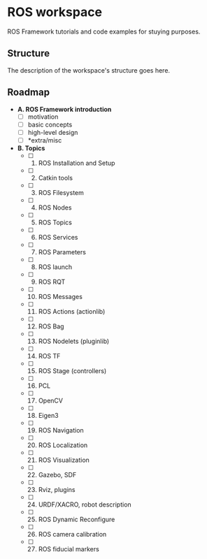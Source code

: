 # ROS workspace

ROS Framework tutorials and code examples for stuying purposes.

## Structure

The description of the workspace's structure goes here.

## Roadmap

- **A. ROS Framework introduction** 
  - [ ] motivation
  - [ ] basic concepts
  - [ ] high-level design
  - [ ] *extra/misc
- **B. Topics**
  - [ ] 01. ROS Installation and Setup 
  - [ ] 02. Catkin tools
  - [ ] 03. ROS Filesystem
  - [ ] 04. ROS Nodes
  - [ ] 05. ROS Topics
  - [ ] 06. ROS Services
  - [ ] 07. ROS Parameters
  - [ ] 08. ROS launch
  - [ ] 09. ROS RQT
  - [ ] 10. ROS Messages
  - [ ] 11. ROS Actions (actionlib)
  - [ ] 12. ROS Bag
  - [ ] 13. ROS Nodelets (pluginlib)
  - [ ] 14. ROS TF
  - [ ] 15. ROS Stage (controllers)
  - [ ] 16. PCL
  - [ ] 17. OpenCV
  - [ ] 18. Eigen3
  - [ ] 19. ROS Navigation
  - [ ] 20. ROS Localization
  - [ ] 21. ROS Visualization
  - [ ] 22. Gazebo, SDF
  - [ ] 23. Rviz, plugins
  - [ ] 24. URDF/XACRO, robot description
  - [ ] 25. ROS Dynamic Reconfigure
  - [ ] 26. ROS camera calibration
  - [ ] 27. ROS fiducial markers
  
